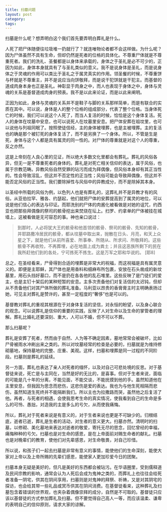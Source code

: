 ```yaml
---
title: 扫墓问题
layout: post
category: 
tags:
---
```


扫墓是什么呢？想弄明白这个我们首先要弄明白葬礼是什么。

人死了把尸体随便往垃圾堆一扔就行了？就连唯物论者都不会这样做。为什么呢？因为尸体虽然不具有生命，但却仍然是死者的位格的具体化。不尊重尸体就是不尊重死者。我们的洗礼、圣餐都是以身体来承载的，身体之于圣礼是必不可少的，正因为如此，身体本身就具有了与圣礼类似的意义。我不是说身体是圣礼，而是说身体之于灵魂的作用可以类比于圣礼之于属灵真实的作用。领圣餐的时候，不尊重饼与杯就是不尊重主，并不是说应当向饼敬拜，而是说干犯饼就是干犯主。而基督的道成肉身本身也正是圣礼。神彰显于肉身之中，而人也表现于身体之中，身体与灵魂的关系是基督道成肉身的预表。我不是以此来论证，而是以此来阐明。

正因为如此，身体与灵魂的关系并不是鞋子与脚的关系那样简单，而是有联合的实质在其中。可以说，身体是人的整个位格的组成部分，代表了整个位格。当身体死亡的时候，我们可以说这个人死了，而当人复活的时候，恰恰是这个身体复活。死人的身体在坟墓中安息，也可以说死人在坟墓里安息。把尸体安葬在祖坟里，也可以说他与列祖同眠了。按照使徒信经，主的身体被埋葬，也是主被埋葬。主的复活也的确是那个被钉死的身体复活了，而不是另换了一个身体。所以，不管是生是死，身体与这个人都是具有属灵的同一性的。对尸体的尊重就是对这个人的尊重，反之亦然。

这是上帝刻在人良心里的见证，所以绝大多数文化里都会有葬礼。葬礼的风俗各异，但无一是不尊重死者的身体的。葬礼是对死亡相关信仰的表达，属于风俗，也属于宗教范畴。异教风俗自然受罪的玷污而成为拜偶像，但风俗本身却有其正当性的。性会导致淫乱，但这并不否定性的正当性；风俗可能会导致拜偶像，但这并不能否定风俗的正当性。我们要除掉性与风俗中的异教成分，而不是除掉其本身。

以圣经中所载的风俗为例，以色列人也是有葬礼的，这葬礼并不是异教才有的风俗。从亚伯拉罕、雅各、约瑟起，他们就把尸体的安葬提高到了属灵的地位，可以说是他们信心的表达与印证。而耶洗别的尸体的肉酱化被看做是对她的诅咒，约西亚也把那些拜偶像的祭司的骸骨挖出来焚烧在坛上。扫罗、约拿单的尸体被挂在城墙上，这被看做是无可容忍的事。神也亲口说过：

>到那时，人必将犹大王的骸骨和他首领的骸骨、祭司的骸骨、先知的骸骨，并耶路撒冷居民的骸骨，都从坟墓中取出来，抛散在日头、月亮，和天上众星之下，就是他们从前所喜爱、所事奉、所随从、所求问、所敬拜的。这些骸骨不再收殓，不再葬埋，必在地面上成为粪土；并且这恶族所剩下的民在我所赶他们到的各处，宁可拣死不拣生。这是万军之耶和华说的。 [耶8]

总之，在圣经看来，尸骨得到合适的埋葬是非常大的祝福，而这祝福是具有属灵意义的。即便是主耶稣，其尸体也是用香料和细麻布所包裹，安放在石头凿成的新坟墓里，用石头挡好墓口，而不是扔在各各他的乱石堆里。这些反映了是门徒们的爱主，也是主钉十架后的某种短暂的安息。主多次责备他们对复活信的太迟钝，但却从不责备他们对其尸体所做的葬礼准备。马利亚以昂贵的香膏膏主时主明确表扬过她，可见主对葬礼是赞许的，甚至一定程度的“奢侈”也是可以的。

基督教对葬礼的重视其根源在于对身体复活的坚信，对永恒的盼望，以及身心联合的观念。可以说葬礼是信仰的重要的实践，反映了人对生命以及生命的掌管者的理解。葬礼比婚礼还要深刻、重大，人可以不婚，但不可以不葬。

那么扫墓呢？

葬礼是安葬了死者，然而由于自然、人为等不确定因素，墓地常常会被破坏，比如尸骨被雨水冲刷出来之类的。所以对坟墓经常的检查是必要的，扫墓就是为维持修砌墓地，保持墓地的完整、庄重、美观。这样，扫墓和埋葬是同一过程的不同阶段。扫墓则是葬礼的延续。

另一方面，葬礼也表达了亲人对死者的缅怀，以及对自己可悲处境的反思。对于基督徒来说，死亡是与主同在，当然是好的无比的，是喜事。但对于生者来说，面临的可能是几十年的分离，不能见面，不能交谈，不能抚摸到他的手。虽然知道他在主里安息，但我因为思念而悲伤，这悲伤是爱的表达。我也为与他生死相隔而悲伤，虽然知道生死终并不能隔断我们。所以主也为拉撒路而哭，虽然他之后复活了他。再者，与死者的相遇，会使我思考生命的真实情况，使我看到自己的生命是多么的可怜、愚拙，对造我的主是多么的亏欠，从而使我痛悔。

所以，葬礼对于死者来说是有意义的，对于生者来说也更是不可缺少的。归根结底，逝者已逝，葬礼是生者的活动，对生者的意义更大。扫墓亦然。清明时的扫墓，以修砌、美化墓地来表达对逝者的敬爱，寄托无尽的思念，回忆曾经的幸福，痛悔种种的亏欠。扫墓也是对生命的感恩，是在上帝面前对赐生命者的献礼。扫墓也是对晚辈们的教育，使他们对先辈感恩，对生命敬畏，对自己珍惜。

所以说，和孩子们一起去扫墓是非常有意义的事情，能使他们的生命深刻，能使大家对上帝以及上帝所赐的先辈们感恩，能使家人更加珍爱今日的团聚。

扫墓本身无疑是美好的，但凡是美好的东西都会被玷污。在华语圈里，受到儒释道及民间宗教的影响，通常会认为人死后会成为鬼神之类的，而葬礼上也往往会给死者准备一阴宅，供其在阴间享用，扫墓则是对鬼神的拜祭、祈祷，又是对其阴宅的探访，也会给其带一些礼品或冥币供其在阴间消费。在基督徒看来，这种葬礼及扫墓包含着错误的世界观，也夹杂着偶像崇拜的成分，自然是不可取的。基督徒只应该以基督徒的方式参加葬礼及扫墓。但不要觉得自己高人一等，而应该温柔、谦卑的表明自己的信仰原则，请求大家的谅解。
